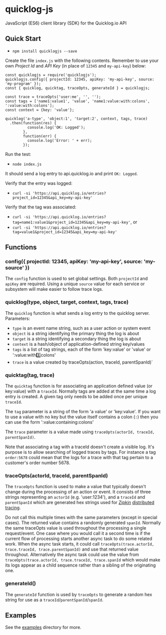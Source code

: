 quicklog-js
=========

JavaScript (ES6) client library (SDK) for the Quicklog.io API

## Quick Start

- `npm install quicklogjs --save`

Create the file `index.js` with the following contents.
Remember to use your own *Project Id* and *API Key* (in place of `12345` and `my-api-key`) below:

```
const quicklogjs = require('quicklogjs');
quicklogjs.config({ projectId: 12345, apiKey: 'my-api-key', source: 'my-program' });
const { quicklog, quicktag, traceOpts, generateId } = quicklogjs;

const trace = traceOpts('user:me', '', '');
const tags = ['name1:value1', 'value', 'name1:value:with:colons', ':value:with:colons'];
const context = {key: 'value'};

quicklog('a-type', 'object:1', 'target:2', context, tags, trace)
  .then(function(res) {
          console.log('OK: Logged');
        },
        function(err) {
          console.log('Error: ' + err);
        });
```

Run the test:

- `node index.js`

It should send a log entry to api.quicklog.io and print `OK: Logged`.

Verify that the entry was logged:

- `curl -si 'https://api.quicklog.io/entries?project_id=12345&api_key=my-api-key'`

Verify that the tag was associated:

- `curl -si 'https://api.quicklog.io/entries?tag=name1:value1&project_id=12345&api_key=my-api-key'`, or
- `curl -si 'https://api.quicklog.io/entries?tag=value1&project_id=12345&api_key=my-api-key'`

## Functions

### config({ projectId: 12345, apiKey: 'my-api-key', source: 'my-source' })

The `config` function is used to set global settings.
Both `projectId` and `apiKey` are required.
Using a unique `source` value for each service or subsystem will make easier to follow trace logs.

### quicklog(type, object, target, context, tags, trace)

The `quicklog` function is what sends a log entry to the quicklog server. Parameters:

- `type` is an event name string, such as a user action or system event
- `object` is a string identifying the primary thing the log is about
- `target` is a string identifying a secondary thing the log is about
- `context` is a hash/object of application-defined string key/values
- `tags` is a list of tag strings, each of the form 'key:value' or 'value' or ':value:with:three:colons'
- `trace` is a value created by traceOpts(action, traceId, parentSpanId)`

### quicktag(tag, trace)

The `quicktag` function is for associating an application defined value (or key:value) with a `traceId`. Normally tags are added at the same time a log entry is created. A given tag only needs to be added once per unique `traceId`.

The `tag` parameter is a string of the form 'a value' or 'key:value'. If you want to use a value with no key but the value itself contains a colon (`:`) then you can use the form ':value:containing:colons'

The `trace` parameter is a value made using `traceOpts(actorId, traceId, parentSpanId)`.

Note that associating a tag with a traceId doesn't create a visible log. It's purpose is to allow searching of logged traces by tags. For instance a tag `order:5678` could mean that the logs for a trace with that tag pertain to a customer's order number 5678.

### traceOpts(actorId, traceId, parentSpanId)

The `traceOpts` function is used to make a value that typically doesn't change during the processing of an action or event. It consists of three strings representing an `actorId` (e.g. 'user:1234'), and a `traceId` and `parentSpanId` which are generated hex strings used for [Zipkin](https://zipkin.io/) [distributed tracing](https://github.com/openzipkin/b3-propagation).

Do not call this multiple times with the same parameters (except in special cases). The returned value contains a randomly generated `spanId`. Normally the same traceOpts value is used throughout the processing a single request/event. One case where you would call it a second time is if the current flow of processing starts another async task to do some related work. When the async task starts, it could call `traceOpts(trace.actorId, trace.traceId, trace.parentSpanId)` and use that returned value throughout. Alternatively the async task could use the value from `traceOpts(trace.actorId, trace.traceId, trace.spanId` which would make its logs appear as a child sequence rather than a sibling of the originating one.

### generateId()

The `generateId` function is used by `traceOpts` to generate a random hex string for use as a `traceId`/`parentSpanId`/`spanId`.

## Examples

   See the [examples](examples) directory for more.
